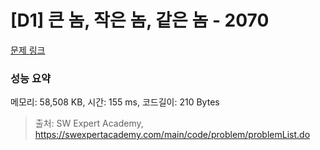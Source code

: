 # [D1] 큰 놈, 작은 놈, 같은 놈 - 2070 

[문제 링크](https://swexpertacademy.com/main/code/problem/problemDetail.do?contestProbId=AV5QQ6qqA40DFAUq) 

### 성능 요약

메모리: 58,508 KB, 시간: 155 ms, 코드길이: 210 Bytes



> 출처: SW Expert Academy, https://swexpertacademy.com/main/code/problem/problemList.do